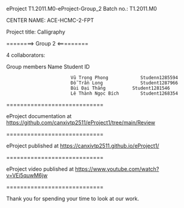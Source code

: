 eProject T1.2011.M0-eProject-Group_2 Batch no.: T1.2011.M0

CENTER NAME: ACE-HCMC-2-FPT

Project title: Calligraphy

========> Group 2 <=========

4 collaborators:

 Group members	            Name	                    Student ID

                            Vũ Trọng Phong            Studenn1285594
                            Đỗ Trần Long              Student1287966
                            Bùi Đại Thắng          Student1281546
                            Lê Thành Ngọc Bích        Student1268354  
============================

eProject documentation at https://github.com/canxivtp2511/eProject1/tree/main/Review

============================

eProject published at https://canxivtp2511.github.io/eProject1/

============================

eProject video published at https://www.youtube.com/watch?v=VEi5quwM6jw

============================

Thank you for spending your time to look at our work.
